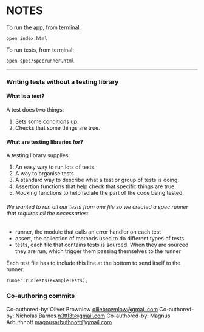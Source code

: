 # NOTES

To run the app, from terminal:
```
open index.html
```

To run tests, from terminal:
```
open spec/specrunner.html
```

---

### Writing tests without a testing library


#### What is a test?

A test does two things:

1. Sets some conditions up.
2. Checks that some things are true.

#### What are testing libraries for?

A testing library supplies:

1. An easy way to run lots of tests.
1. A way to organise tests.
1. A standard way to describe what a test or group of tests is doing.
1. Assertion functions that help check that specific things are true.
1. Mocking functions to help isolate the part of the code being tested.

###### We wanted to run all our tests from one file so we created a spec runner that requires all the necessaries:
- runner, the module that calls an error handler on each test
- assert, the collection of methods used to do different types of tests
- tests, each file that contains tests is sourced. When they are sourced they are run, which trigger them passing themselves to the runner

Each test file has to include this line at the bottom to send itself to the runner:
```
runner.runTests(exampleTests);
```

### Co-authoring commits

Co-authored-by: Oliver Brownlow <olliebrownlow@gmail.com>
Co-authored-by: Nicholas Barnes <n3ttl3t@gmail.com>
Co-authored-by: Magnus Arbuthnott <magnusarbuthnott@gmail.com>
